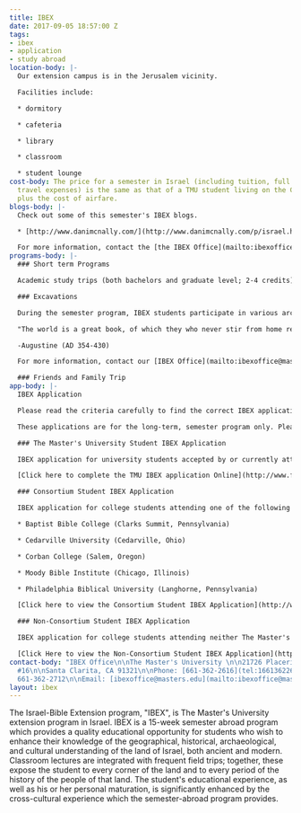 ```yaml
---
title: IBEX
date: 2017-09-05 18:57:00 Z
tags:
- ibex
- application
- study abroad
location-body: |-
  Our extension campus is in the Jerusalem vicinity.

  Facilities include:

  * dormitory

  * cafeteria

  * library

  * classroom

  * student lounge
cost-body: The price for a semester in Israel (including tuition, full board and class-related
  travel expenses) is the same as that of a TMU student living on the California campus,
  plus the cost of airfare.
blogs-body: |-
  Check out some of this semester's IBEX blogs.

  * [http://www.danimcnally.com/](http://www.danimcnally.com/p/israel.html)

  For more information, contact the [the IBEX Office](mailto:ibexoffice@masters.edu).
programs-body: |-
  ### Short term Programs

  Academic study trips (both bachelors and graduate level; 2-4 credits) are sometimes offered during the summer months between regular semesters.

  ### Excavations

  During the semester program, IBEX students participate in various archaeological excavations at ancient sites associated with Biblical events. Participants in short term trips often are able to participate in a "Dig for a Day."

  "The world is a great book, of which they who never stir from home read only a page."

  -Augustine (AD 354-430)

  For more information, contact our [IBEX Office](mailto:ibexoffice@masters.edu).

  ### Friends and Family Trip
app-body: |-
  IBEX Application

  Please read the criteria carefully to find the correct IBEX application that fits your academic situation. This program is open to undergraduate college students of sophomore standing or higher only.

  These applications are for the long-term, semester program only. Please [contact the IBEX Office](mailto:ibexoffice@masters.edu) for information on short-term trips.

  ### The Master's University Student IBEX Application

  IBEX application for university students accepted by or currently attending The Master's University

  [Click here to complete the TMU IBEX application Online](http://www.formstack.com/forms/masters-Ibex_Application)

  ### Consortium Student IBEX Application

  IBEX application for college students attending one of the following colleges:

  * Baptist Bible College (Clarks Summit, Pennsylvania)

  * Cedarville University (Cedarville, Ohio)

  * Corban College (Salem, Oregon)

  * Moody Bible Institute (Chicago, Illinois)

  * Philadelphia Biblical University (Langhorne, Pennsylvania)

  [Click here to view the Consortium Student IBEX Application](http://www2.masters.edu/w/GetHostedFile.ashx?Consortium_Application.pdf&Id=9)

  ### Non-Consortium Student IBEX Application

  IBEX application for college students attending neither The Master's University nor an IBEX consortium college (see above).

  [Click Here to view the Non-Consortium Student IBEX Application](http://www2.masters.edu/w/GetHostedFile.ashx?Non-Consortium\+Application.pdf&Id=10)
contact-body: "IBEX Office\n\nThe Master's University \n\n21726 Placerita Canyon Road
  #16\n\nSanta Clarita, CA 91321\n\nPhone: [661-362-2616](tel:16613622616)\n\nFax:
  661-362-2712\n\nEmail: [ibexoffice@masters.edu](mailto:ibexoffice@masters.edu)"
layout: ibex
---
```


The Israel-Bible Extension program, "IBEX", is The Master's University extension program in Israel. IBEX is a 15-week semester abroad program which provides a quality educational opportunity for students who wish to enhance their knowledge of the geographical, historical, archaeological, and cultural understanding of the land of Israel, both ancient and modern. Classroom lectures are integrated with frequent field trips; together, these expose the student to every corner of the land and to every period of the history of the people of that land. The student's educational experience, as well as his or her personal maturation, is significantly enhanced by the cross-cultural experience which the semester-abroad program provides.
